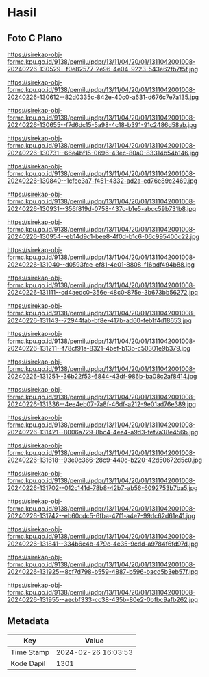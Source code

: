 # Hasil

## Foto C Plano

https://sirekap-obj-formc.kpu.go.id/9138/pemilu/pdpr/13/11/04/20/01/1311042001008-20240226-130529--f0e82577-2e96-4e04-9223-543e62fb7f5f.jpg

https://sirekap-obj-formc.kpu.go.id/9138/pemilu/pdpr/13/11/04/20/01/1311042001008-20240226-130612--82d0335c-842e-40c0-a631-d676c7e7a135.jpg

https://sirekap-obj-formc.kpu.go.id/9138/pemilu/pdpr/13/11/04/20/01/1311042001008-20240226-130655--f7d6dc15-5a98-4c18-b391-91c2486d58ab.jpg

https://sirekap-obj-formc.kpu.go.id/9138/pemilu/pdpr/13/11/04/20/01/1311042001008-20240226-130731--66e4bf15-0696-43ec-80a0-83314b54b146.jpg

https://sirekap-obj-formc.kpu.go.id/9138/pemilu/pdpr/13/11/04/20/01/1311042001008-20240226-130840--1cfce3a7-f451-4332-ad2a-ed76e89c2469.jpg

https://sirekap-obj-formc.kpu.go.id/9138/pemilu/pdpr/13/11/04/20/01/1311042001008-20240226-130931--356f819d-0758-437c-b1e5-abcc59b731b8.jpg

https://sirekap-obj-formc.kpu.go.id/9138/pemilu/pdpr/13/11/04/20/01/1311042001008-20240226-130954--eb14d9c1-bee8-4f0d-b1c6-06c995400c22.jpg

https://sirekap-obj-formc.kpu.go.id/9138/pemilu/pdpr/13/11/04/20/01/1311042001008-20240226-131040--d0593fce-ef81-4e01-8808-f16bdf494b88.jpg

https://sirekap-obj-formc.kpu.go.id/9138/pemilu/pdpr/13/11/04/20/01/1311042001008-20240226-131111--cd4aedc0-356e-48c0-875e-3b673bb56272.jpg

https://sirekap-obj-formc.kpu.go.id/9138/pemilu/pdpr/13/11/04/20/01/1311042001008-20240226-131143--72944fab-bf8e-417b-ad60-feb1f4d18653.jpg

https://sirekap-obj-formc.kpu.go.id/9138/pemilu/pdpr/13/11/04/20/01/1311042001008-20240226-131211--f78cf91a-8321-4bef-b13b-c50301e9b379.jpg

https://sirekap-obj-formc.kpu.go.id/9138/pemilu/pdpr/13/11/04/20/01/1311042001008-20240226-131251--36b22f53-6844-43df-986b-ba08c2af8414.jpg

https://sirekap-obj-formc.kpu.go.id/9138/pemilu/pdpr/13/11/04/20/01/1311042001008-20240226-131336--4ee4eb07-7a8f-46df-a212-9e01ad76e389.jpg

https://sirekap-obj-formc.kpu.go.id/9138/pemilu/pdpr/13/11/04/20/01/1311042001008-20240226-131421--8006a729-8bc4-4ea4-a9d3-fef7a38e456b.jpg

https://sirekap-obj-formc.kpu.go.id/9138/pemilu/pdpr/13/11/04/20/01/1311042001008-20240226-131618--93e0c366-28c9-440c-b220-42d50672d5c0.jpg

https://sirekap-obj-formc.kpu.go.id/9138/pemilu/pdpr/13/11/04/20/01/1311042001008-20240226-131702--012c141d-78b8-42b7-ab56-6092753b7ba5.jpg

https://sirekap-obj-formc.kpu.go.id/9138/pemilu/pdpr/13/11/04/20/01/1311042001008-20240226-131742--eb60cdc5-6fba-47f1-a4e7-99dc62d61e41.jpg

https://sirekap-obj-formc.kpu.go.id/9138/pemilu/pdpr/13/11/04/20/01/1311042001008-20240226-131841--334b6c4b-479c-4e35-9cdd-a9784f6fd97d.jpg

https://sirekap-obj-formc.kpu.go.id/9138/pemilu/pdpr/13/11/04/20/01/1311042001008-20240226-131925--8cf7d798-b559-4887-b596-bacd5b3eb57f.jpg

https://sirekap-obj-formc.kpu.go.id/9138/pemilu/pdpr/13/11/04/20/01/1311042001008-20240226-131955--aecbf333-cc38-435b-80e2-0bfbc9afb262.jpg


## Metadata

| Key        | Value               |
| ---------- | ------------------- |
| Time Stamp | 2024-02-26 16:03:53 |
| Kode Dapil | 1301                |



